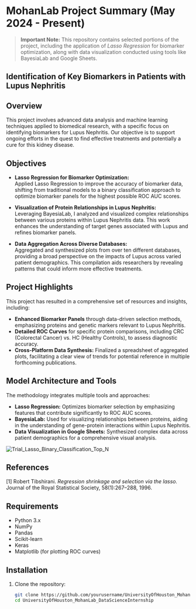 # MohanLab Project Summary (May 2024 - Present) 

> **Important Note:** This repository contains selected portions of the project, including the application of *Lasso Regression* for biomarker optimization, along with data visualization conducted using tools like BayesiaLab and Google Sheets.

## Identification of **Key** Biomarkers in Patients with Lupus Nephritis

## Overview
This project involves advanced data analysis and machine learning techniques applied to biomedical research, with a specific focus on identifying biomarkers for Lupus Nephritis. Our objective is to support ongoing efforts in the quest to find effective treatments and potentially a cure for this kidney disease.

## Objectives
- **Lasso Regression for Biomarker Optimization:**  
   Applied Lasso Regression to improve the accuracy of biomarker data, shifting from traditional models to a binary classification approach to optimize biomarker panels for the highest possible ROC AUC scores.
  
- **Visualization of Protein Relationships in Lupus Nephritis:**  
   Leveraging BayesiaLab, I analyzed and visualized complex relationships between various proteins within Lupus Nephritis data. This work enhances the understanding of target genes associated with Lupus and refines biomarker panels.

- **Data Aggregation Across Diverse Databases:**  
   Aggregated and synthesized plots from over ten different databases, providing a broad perspective on the impacts of Lupus across varied patient demographics. This compilation aids researchers by revealing patterns that could inform more effective treatments.

## Project Highlights
This project has resulted in a comprehensive set of resources and insights, including:
- **Enhanced Biomarker Panels** through data-driven selection methods, emphasizing proteins and genetic markers relevant to Lupus Nephritis.
- **Detailed ROC Curves** for specific protein comparisons, including CRC (Colorectal Cancer) vs. HC (Healthy Controls), to assess diagnostic accuracy.
- **Cross-Platform Data Synthesis:** Finalized a spreadsheet of aggregated plots, facilitating a clear view of trends for potential reference in multiple forthcoming publications.

## Model Architecture and Tools
The methodology integrates multiple tools and approaches:
- **Lasso Regression:** Optimizes biomarker selection by emphasizing features that contribute significantly to ROC AUC scores.
- **BayesiaLab:** Used for visualizing relationships between proteins, aiding in the understanding of gene-protein interactions within Lupus Nephritis.
- **Data Visualization in Google Sheets:** Synthesized complex data across patient demographics for a comprehensive visual analysis.

![Trial_Lasso_Binary_Classification_Top_N](https://github.com/user-attachments/assets/d7e24399-023b-4919-b10f-c146352ab880)

## References

[1] Robert Tibshirani. *Regression shrinkage and selection via the lasso.* Journal of the Royal Statistical Society, 58(1):267–288, 1996.

## Requirements
- Python 3.x
- NumPy
- Pandas
- Scikit-learn
- Keras
- Matplotlib (for plotting ROC curves)

## Installation
1. Clone the repository:
   ```bash
   git clone https://github.com/yourusername/UniversityOfHouston_MohanLab_DataScienceInternship.git
   cd UniversityOfHouston_MohanLab_DataScienceInternship
